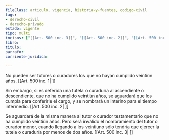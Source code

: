 ```yaml
---
fileClass: articulo, vigencia, historia-y-fuentes, codigo-civil
tags:
- derecho-civil
- derecho-privado
estado: vigente
tipo: multi
incisos: ["[[Art. 500 inc. 3]]", "[[Art. 500 inc. 2]]", "[[Art. 500 inc. 1]]"]
libro:
titulo:
parrafo:
corriente-juridica:

---
```

No pueden ser tutores o curadores los que no hayan cumplido veintiún años. [[Art. 500 inc. 1| ]]

Sin embargo, si es deferida una tutela o curaduría al ascendiente o descendiente, que no ha cumplido veintiún años, se aguardará que los cumpla para conferirle el cargo, y se nombrará un interino para el tiempo intermedio. [[Art. 500 inc. 2| ]]

Se aguardará de la misma manera al tutor o curador testamentario que no ha cumplido veintiún años. Pero será inválido el nombramiento del tutor o curador menor, cuando llegando a los veintiuno sólo tendría que ejercer la tutela o curaduría por menos de dos años. [[Art. 500 inc. 3| ]]